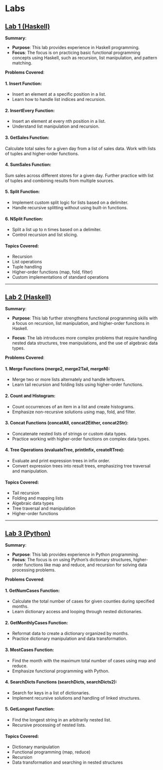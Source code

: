 # Labs 

## [Lab 1 (Haskell)](https://github.com/MarkShinozaki/CPTS355-ProgramLanguageDesign/tree/Labs/Lab%201)

**Summary**:

- **Purpose**: This lab provides experience in Haskell programming.
- **Focus**: The focus is on practicing basic functional programming concepts using Haskell, such as recursion, list manipulation, and pattern matching.

**Problems Covered**:

#### 1. Insert Function:

- Insert an element at a specific position in a list.
- Learn how to handle list indices and recursion.

#### 2. InsertEvery Function:

- Insert an element at every nth position in a list.
- Understand list manipulation and recursion.

#### 3. GetSales Function:

Calculate total sales for a given day from a list of sales data.
Work with lists of tuples and higher-order functions.

#### 4. SumSales Function:

Sum sales across different stores for a given day.
Further practice with list of tuples and combining results from multiple sources.

#### 5. Split Function:

- Implement custom split logic for lists based on a delimiter.
- Handle recursive splitting without using built-in functions.

#### 6. NSplit Function:

- Split a list up to n times based on a delimiter.
- Control recursion and list slicing.

#### Topics Covered:

- Recursion
- List operations
- Tuple handling
- Higher-order functions (map, fold, filter)
- Custom implementations of standard operations

---

## [Lab 2 (Haskell)](https://github.com/MarkShinozaki/CPTS355-ProgramLanguageDesign/tree/Labs/Lab%202)

**Summary**:

- **Purpose**: This lab further strengthens functional programming skills with a focus on recursion, list manipulation, and higher-order functions in Haskell.

- **Focus**: The lab introduces more complex problems that require handling nested data structures, tree manipulations, and the use of algebraic data types.

**Problems Covered**:

#### 1. Merge Functions (merge2, merge2Tail, mergeN):

- Merge two or more lists alternately and handle leftovers.
- Learn tail recursion and folding lists using higher-order functions.

#### 2. Count and Histogram:

- Count occurrences of an item in a list and create histograms.
- Emphasize non-recursive solutions using map, fold, and filter.

#### 3. Concat Functions (concatAll, concat2Either, concat2Str):

- Concatenate nested lists of strings or custom data types.
- Practice working with higher-order functions on complex data types.

#### 4. Tree Operations (evaluateTree, printInfix, createRTree):

- Evaluate and print expression trees in infix order.
- Convert expression trees into result trees, emphasizing tree traversal and manipulation.

#### Topics Covered:

- Tail recursion
- Folding and mapping lists
- Algebraic data types
- Tree traversal and manipulation
- Higher-order functions

---

## [Lab 3 (Python)](https://github.com/MarkShinozaki/CPTS355-ProgramLanguageDesign/tree/Labs/Lab%203)

**Summary**:

- **Purpose**: This lab provides experience in Python programming.
- **Focus**: The focus is on using Python’s dictionary structures, higher-order functions like map and reduce, and recursion for solving data processing problems.

**Problems Covered**:

#### 1. GetNumCases Function:

- Calculate the total number of cases for given counties during specified months.
- Learn dictionary access and looping through nested dictionaries.

#### 2. GetMonthlyCases Function:

- Reformat data to create a dictionary organized by months.
- Practice dictionary manipulation and data transformation.

#### 3. MostCases Function:

- Find the month with the maximum total number of cases using map and reduce.
- Emphasize functional programming with Python.

#### 4. SearchDicts Functions (searchDicts, searchDicts2):

- Search for keys in a list of dictionaries.
- Implement recursive solutions and handling of linked structures.

#### 5. GetLongest Function:

- Find the longest string in an arbitrarily nested list.
- Recursive processing of nested lists.

#### Topics Covered:

- Dictionary manipulation
- Functional programming (map, reduce)
- Recursion
- Data transformation and searching in nested structures
